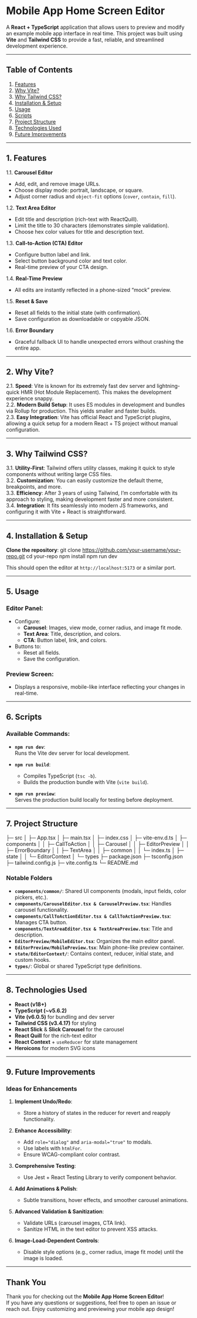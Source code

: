 # **Mobile App Home Screen Editor**

A **React + TypeScript** application that allows users to preview and modify an example mobile app interface in real time. This project was built using **Vite** and **Tailwind CSS** to provide a fast, reliable, and streamlined development experience.

---

## Table of Contents
1. [Features](#1-features)
2. [Why Vite?](#2-why-vite)
3. [Why Tailwind CSS?](#3-why-tailwind-css)
4. [Installation & Setup](#4-installation--setup)
5. [Usage](#5-usage)
6. [Scripts](#6-scripts)
7. [Project Structure](#7-project-structure)
8. [Technologies Used](#8-technologies-used)
9. [Future Improvements](#9-future-improvements)

---

## **1. Features**

1.1. **Carousel Editor**  
   - Add, edit, and remove image URLs.  
   - Choose display mode: portrait, landscape, or square.  
   - Adjust corner radius and `object-fit` options (`cover`, `contain`, `fill`).

1.2. **Text Area Editor**  
   - Edit title and description (rich-text with ReactQuill).  
   - Limit the title to 30 characters (demonstrates simple validation).  
   - Choose hex color values for title and description text.

1.3. **Call-to-Action (CTA) Editor**  
   - Configure button label and link.  
   - Select button background color and text color.  
   - Real-time preview of your CTA design.

1.4. **Real-Time Preview**  
   - All edits are instantly reflected in a phone-sized “mock” preview.

1.5. **Reset & Save**  
   - Reset all fields to the initial state (with confirmation).  
   - Save configuration as downloadable or copyable JSON.

1.6. **Error Boundary**  
   - Graceful fallback UI to handle unexpected errors without crashing the entire app.

---

## **2. Why Vite?**

2.1. **Speed**: Vite is known for its extremely fast dev server and lightning-quick HMR (Hot Module Replacement). This makes the development experience snappy.  
2.2. **Modern Build Setup**: It uses ES modules in development and bundles via Rollup for production. This yields smaller and faster builds.  
2.3. **Easy Integration**: Vite has official React and TypeScript plugins, allowing a quick setup for a modern React + TS project without manual configuration.

---

## **3. Why Tailwind CSS?**

3.1. **Utility-First**: Tailwind offers utility classes, making it quick to style components without writing large CSS files.  
3.2. **Customization**: You can easily customize the default theme, breakpoints, and more.  
3.3. **Efficiency**: After 3 years of using Tailwind, I’m comfortable with its approach to styling, making development faster and more consistent.  
3.4. **Integration**: It fits seamlessly into modern JS frameworks, and configuring it with Vite + React is straightforward.

---

## **4. Installation & Setup**

**Clone the repository**:
   git clone https://github.com/your-username/your-repo.git
   cd your-repo
   npm install
   npm run dev

This should open the editor at `http://localhost:5173` or a similar port.

---

## **5. Usage**

### **Editor Panel:**
- Configure:
  - **Carousel**: Images, view mode, corner radius, and image fit mode.
  - **Text Area**: Title, description, and colors.
  - **CTA**: Button label, link, and colors.
- Buttons to:
  - Reset all fields.
  - Save the configuration.

### **Preview Screen:**
- Displays a responsive, mobile-like interface reflecting your changes in real-time.

---

## **6. Scripts**

### Available Commands:

- **`npm run dev`**:  
  Runs the Vite dev server for local development.

- **`npm run build`**:  
  - Compiles TypeScript (`tsc -b`).  
  - Builds the production bundle with Vite (`vite build`).

- **`npm run preview`**:  
  Serves the production build locally for testing before deployment.

---

## **7. Project Structure**

├─ src
│  ├─ App.tsx
│  ├─ main.tsx
│  ├─ index.css
│  ├─ vite-env.d.ts
│  ├─ components
│  │  ├─ CallToAction
│  │  ├─ Carousel
│  │  ├─ EditorPreview
│  │  ├─ ErrorBoundary
│  │  ├─ TextArea
│  │  ├─ common
│  │  └─ index.ts
│  ├─ state
│  │  └─ EditorContext
│  └─ types
├─ package.json
├─ tsconfig.json
├─ tailwind.config.js
├─ vite.config.ts
└─ README.md


### **Notable Folders**

- **`components/common/`**: Shared UI components (modals, input fields, color pickers, etc.).
- **`components/CarouselEditor.tsx & CarouselPreview.tsx`**: Handles carousel functionality.
- **`components/CallToActionEditor.tsx & CallToActionPreview.tsx`**: Manages CTA button.
- **`components/TextAreaEditor.tsx & TextAreaPreview.tsx`**: Title and description.
- **`EditorPreview/MobileEditor.tsx`**: Organizes the main editor panel.
- **`EditorPreview/MobilePreview.tsx`**: Main phone-like preview container.
- **`state/EditorContext/`**: Contains context, reducer, initial state, and custom hooks.
- **`types/`**: Global or shared TypeScript type definitions.

---

## **8. Technologies Used**

- **React (v18+)**  
- **TypeScript (~v5.6.2)**  
- **Vite (v6.0.5)** for bundling and dev server  
- **Tailwind CSS (v3.4.17)** for styling  
- **React Slick** & **Slick Carousel** for the carousel  
- **React Quill** for the rich-text editor  
- **React Context** + `useReducer` for state management  
- **Heroicons** for modern SVG icons 

---

## **9. Future Improvements**

### **Ideas for Enhancements**

1. **Implement Undo/Redo**:
   - Store a history of states in the reducer for revert and reapply functionality.

2. **Enhance Accessibility**:
   - Add `role="dialog"` and `aria-modal="true"` to modals.
   - Use labels with `htmlFor`.
   - Ensure WCAG-compliant color contrast.

3. **Comprehensive Testing**:
   - Use Jest + React Testing Library to verify component behavior.

4. **Add Animations & Polish**:
   - Subtle transitions, hover effects, and smoother carousel animations.

5. **Advanced Validation & Sanitization**:
   - Validate URLs (carousel images, CTA link).  
   - Sanitize HTML in the text editor to prevent XSS attacks.

6. **Image-Load-Dependent Controls**:
   - Disable style options (e.g., corner radius, image fit mode) until the image is loaded.

---

## **Thank You**

Thank you for checking out the **Mobile App Home Screen Editor**!  
If you have any questions or suggestions, feel free to open an issue or reach out. Enjoy customizing and previewing your mobile app design!